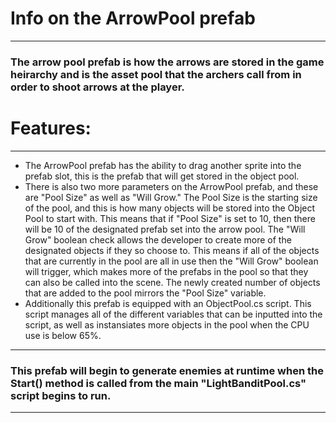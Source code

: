 # Info on the ArrowPool prefab
---

### The arrow pool prefab is how the arrows are stored in the game heirarchy and is the asset pool that the archers call from in order to shoot arrows at the player.

# Features:
---
* The ArrowPool prefab has the ability to drag another sprite into the prefab slot, this is the prefab that will get stored in the object pool.
* There is also two more parameters on the ArrowPool prefab, and these are "Pool Size" as well as "Will Grow." The Pool Size is the starting size of the pool, and this is how many objects will be stored into the Object Pool to start with. This means that if "Pool Size" is set to 10, then there will be 10 of the designated prefab set into the arrow pool. The "Will Grow" boolean check allows the developer to create more of the designated objects if they so choose to. This means if all of the objects that are currently in the pool are all in use then the "Will Grow" boolean will trigger, which makes more of the prefabs in the pool so that they can also be called into the scene. The newly created number of objects that are added to the pool mirrors the "Pool Size" variable.
* Additionally this prefab is equipped with an ObjectPool.cs script. This script manages all of the different variables that can be inputted into the script, as well as instansiates more objects in the pool when the CPU use is below 65%. 
---

### This prefab will begin to generate enemies at runtime when the Start() method is called from the main "LightBanditPool.cs" script begins to run.
---